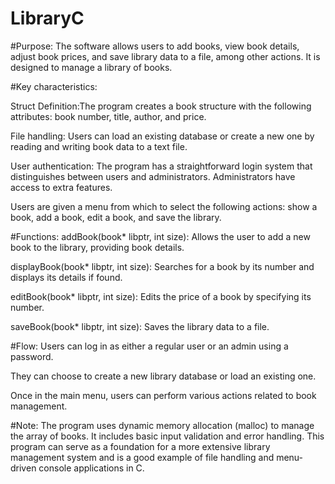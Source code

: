 # LibraryC

#Purpose:
The software allows users to add books, view book details, adjust book prices, and save library data to a file, among other actions. It is designed to manage a library of books.


#Key characteristics:

Struct Definition:The program creates a book structure with the following attributes: book number, title, author, and price.

File handling: Users can load an existing database or create a new one by reading and writing book data to a text file.

User authentication: The program has a straightforward login system that distinguishes between users and administrators. Administrators have access to extra features.

Users are given a menu from which to select the following actions: show a book, add a book, edit a book, and save the library.



#Functions:
addBook(book* libptr, int size): Allows the user to add a new book to the library, providing book details.

displayBook(book* libptr, int size): Searches for a book by its number and displays its details if found.

editBook(book* libptr, int size): Edits the price of a book by specifying its number.

saveBook(book* libptr, int size): Saves the library data to a file.



#Flow:
Users can log in as either a regular user or an admin using a password.

They can choose to create a new library database or load an existing one.

Once in the main menu, users can perform various actions related to book management.



#Note:
The program uses dynamic memory allocation (malloc) to manage the array of books.
It includes basic input validation and error handling.
This program can serve as a foundation for a more extensive library management system and is a good example of file handling and menu-driven console applications in C.
